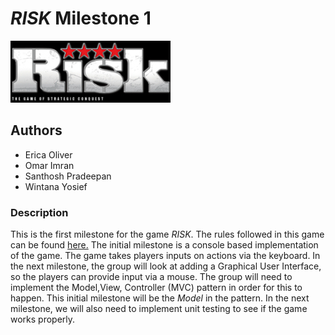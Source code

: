 # *RISK* Milestone 1
![](Risk_logo.jpg)
## Authors
- Erica Oliver
- Omar Imran 
- Santhosh Pradeepan 
- Wintana Yosief
 ### Description 
This is the first milestone for the game *RISK*. The rules followed in this game can be found [here.](https://en.wikipedia.org/wiki/Risk_(game))
 The initial 
milestone is a console based implementation of the game. The game takes players 
inputs on actions via the keyboard. In the next milestone, the
group will look at adding a Graphical User Interface, so the players can provide
input via a mouse. The group will need to implement the Model,View, Controller (MVC) 
pattern in order for this to happen. This initial milestone will be the *Model* in the pattern.
In the next milestone, we will also need to implement unit testing to see if the game works properly. 
